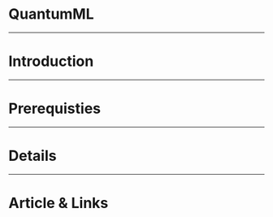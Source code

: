 # QuantumML

---
# Introduction


---
# Prerequisties




---
# Details




---
# Article & Links


